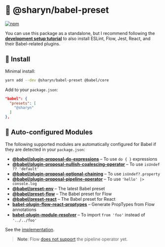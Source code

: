 # 🌹 @sharyn/babel-preset

[![npm](https://img.shields.io/npm/v/@sharyn/babel-preset.svg)](https://www.npmjs.com/package/@sharyn/babel-preset)

You can use this package as a standalone, but I recommend following the [**development setup tutorial**](https://github.com/sharynjs/sharyn/blob/master/docs/1-development-setup.md) to also install ESLint, Flow, Jest, React, and their Babel-related plugins.

## 🌹 Install

Minimal install:

```bash
yarn add --dev @sharyn/babel-preset @babel/core
```

Add to your `package.json`:

```json
"babel": {
  "presets": [
    "@sharyn"
  ]
},
```

## 🌹 Auto-configured Modules

The following supported modules are automatically configured for Babel if they are detected in your `package.json`:

- [**@babel/plugin-proposal-do-expressions**](https://github.com/babel/babel/tree/master/packages/babel-plugin-proposal-do-expressions) – To use `do { }` expressions
- [**@babel/plugin-proposal-nullish-coalescing-operator**](https://github.com/babel/babel/tree/master/packages/babel-plugin-proposal-nullish-coalescing-operator) – To use `isUndef ?? 'default'`
- [**@babel/plugin-proposal-optional-chaining**](https://github.com/babel/babel/tree/master/packages/babel-plugin-proposal-optional-chaining) – To use `isUndef?.property`
- [**@babel/plugin-proposal-pipeline-operator**](https://github.com/babel/babel/tree/master/packages/babel-plugin-proposal-pipeline-operator) – To use `'hello' |> console.log`
- [**@babel/preset-env**](https://github.com/babel/babel/tree/master/packages/babel-preset-env) – The latest Babel preset
- [**@babel/preset-flow**](https://github.com/babel/babel/tree/master/packages/babel-preset-flow) – The Babel preset for Flow
- [**@babel/preset-react**](https://github.com/babel/babel/tree/master/packages/babel-preset-react) – The Babel preset for React
- [**babel-plugin-flow-react-proptypes**](https://github.com/brigand/babel-plugin-flow-react-proptypes) – Generate PropTypes from Flow annotations
- [**babel-plugin-module-resolver**](https://github.com/tleunen/babel-plugin-module-resolver) – To import `from 'foo'` instead of `'../../foo'`

See the [implementation](https://github.com/sharynjs/sharyn/blob/master/packages/babel-preset/index.js).

> **Note**: Flow [does not support](https://github.com/facebook/flow/issues/5443) the pipeline operator yet.
